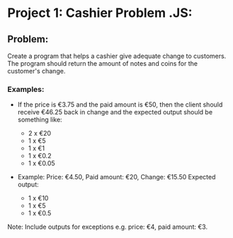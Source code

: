 # Project 1: Cashier Problem .JS:

## Problem:
 Create a program that helps a cashier give adequate change to customers.
 The program should return the amount of notes and coins for the customer's change.
 
 ### Examples:
 
- If the price is €3.75 and the paid amount is €50, then the client should receive €46.25 back in change and the expected output should be something like:

  - 2 x €20
  - 1 x €5
  - 1 x €1
  - 1 x €0.2
  - 1 x €0.05

- Example: Price: €4.50, Paid amount: €20, Change: €15.50
     Expected output:

   - 1 x €10
   - 1 x €5
   - 1 x €0.5

Note: Include outputs for exceptions e.g. price: €4, paid amount: €3.
